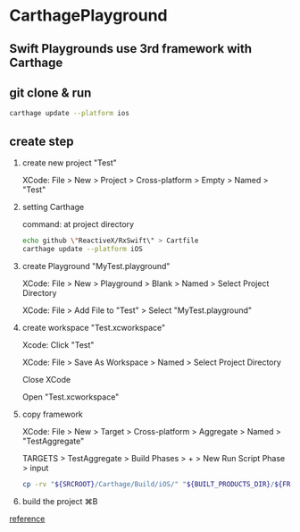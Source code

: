# CarthagePlayground

## Swift Playgrounds use 3rd framework with Carthage

## git clone & run

``` bash
carthage update --platform ios
```

## create step

1. create new project "Test"

    XCode: File > New > Project > Cross-platform > Empty > Named > "Test"

1. setting Carthage

    command: at project directory

    ```bash
    echo github \"ReactiveX/RxSwift\" > Cartfile
    carthage update --platform iOS
    ```

1. create Playground "MyTest.playground"

    XCode: File > New > Playground > Blank > Named > Select Project Directory

    XCode: File > Add File to "Test" > Select "MyTest.playground"

1. create workspace "Test.xcworkspace"

    Xcode: Click "Test"

    XCode: File > Save As Workspace > Named > Select Project Directory

    Close XCode

    Open "Test.xcworkspace"

1. copy framework

    XCode: File > New > Target > Cross-platform > Aggregate > Named > "TestAggregate"

    TARGETS > TestAggregate > Build Phases > + > New Run Script Phase > input

    ```bash
    cp -rv "${SRCROOT}/Carthage/Build/iOS/" "${BUILT_PRODUCTS_DIR}/${FRAMEWORKS_FOLDER_PATH}"
    ```

1. build the project ⌘B

[reference](https://stackoverflow.com/questions/29882996/how-to-use-frameworks-imported-with-carthage-in-swift-playground)
